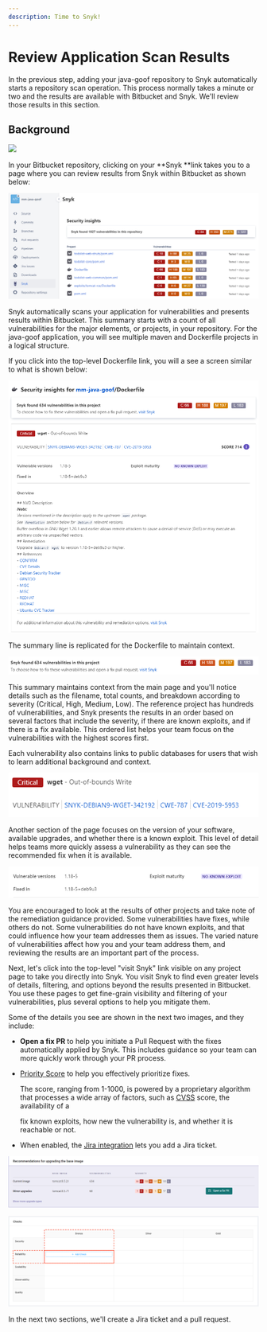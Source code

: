 ```yaml
---
description: Time to Snyk!
---
```


# Review Application Scan Results

In the previous step, adding your java-goof repository to Snyk automatically starts a repository scan operation.  This process normally takes a minute or two and the results are available with Bitbucket and Snyk.   We'll review those results in this section.

## Background

![](https://partner-workshop-assets.s3.us-east-2.amazonaws.com/snyk-opensource-01.png)

In your Bitbucket repository, clicking on your **Snyk **link takes you to a page where you can review results from Snyk within Bitbucket as shown below:

![](<../../../../.gitbook/assets/image (73).png>)

Snyk automatically scans your application for vulnerabilities and presents results within Bitbucket.  This summary starts with a count of all vulnerabilities for the major elements, or projects, in your repository.  For the java-goof application, you will see multiple maven and Dockerfile projects in a logical structure.

If you click into the top-level Dockerfile link, you will a see a screen similar to what is shown below:

![](<../../../../.gitbook/assets/image (81).png>)

The summary line is replicated for the Dockerfile to maintain context.&#x20;

![](<../../../../.gitbook/assets/image (83).png>)

This summary maintains context from the main page and you'll notice details such as the filename, total counts, and breakdown according to severity (Critical, High, Medium, Low).  The reference project has hundreds of vulnerabilities, and Snyk presents the results in an order based on several factors that include the severity, if there are known exploits, and if there is a fix available.  This ordered list helps your team focus on the vulnerabilities with the highest scores first.

Each vulnerability also contains links to public databases for users that wish to learn additional background and context. &#x20;

![](<../../../../.gitbook/assets/image (82).png>)

Another section of the page focuses on the version of your software, available upgrades, and whether there is a known exploit.  This level of detail helps teams more quickly assess a vulnerability as they can see the recommended fix when it is available.

![](<../../../../.gitbook/assets/image (85).png>)

You are encouraged to look at the results of other projects and take note of the remediation guidance provided.  Some vulnerabilities have fixes, while others do not.  Some vulnerabilities do not have known exploits, and that could influence how your team addresses them as issues.  The varied nature of vulnerabilities affect how you and your team address them, and reviewing the results are an important part of the process.

Next, let's click into the top-level "visit Snyk" link visible on any project page to take you directly into Snyk.  You visit Snyk to find even greater levels of details, filtering, and options beyond the results presented in Bitbucket.  You use these pages to get fine-grain visibility and filtering of your vulnerabilities, plus several options to help you mitigate them.

Some of the details you see are shown in the next two images, and they include:

* **Open a fix PR** to help you initiate a Pull Request with the fixes automatically applied by Snyk.  This includes guidance so your team can more quickly work through your PR process.
*   [Priority Score](https://snyk.io/blog/snyks-developer-first-prioritization-capabilities/) to help you effectively prioritize fixes.

    The score, ranging from 1-1000, is powered by a proprietary algorithm that processes a wide array of factors, such as [CVSS](https://www.first.org/cvss/) score, the availability of a

    fix known exploits, how new the vulnerability is, and whether it is reachable or not.
* When enabled, the [Jira integration](https://snyk.io/blog/jira-integration/) lets you add a Jira ticket.

![](<../../../../.gitbook/assets/image (86).png>)

![](<../../../../.gitbook/assets/image (66).png>)

In the next two sections, we'll create a Jira ticket and a pull request.
